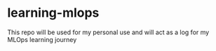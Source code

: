 # learning-mlops

This repo will be used for my personal use and will act as a log for my MLOps learning journey